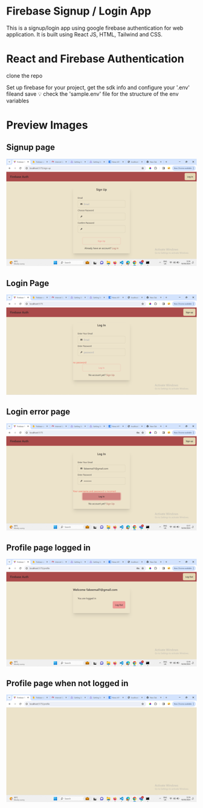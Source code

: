 # Firebase Signup / Login App

This is a signup/login app using google firebase authentication for web application. It is built using React JS, HTML, Tailwind and CSS.

# React and Firebase Authentication
clone the repo

Set up firebase for your project, get the sdk info and configure your '.env' fileand save
:bulb: check the 'sample.env' file for the structure of the env variables

# Preview Images 

## Signup page
![Sign Up Page](sign-up-page.png) 

## Login Page
![Log In Page](log-in-page.png)

## Login error page
![Log In Error ](log-in-page-err-user-pass-1.png) 

## Profile page logged in
![Profile Page Logged in ](profile-page.png)

## Profile page when not logged in
![Profile Page When Not Logged In](profile-page-not-logged.png)  


